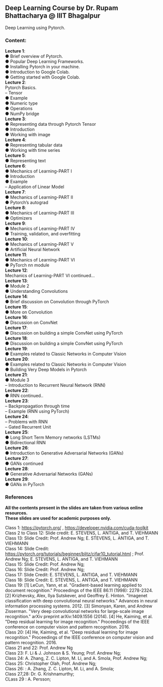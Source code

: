 ## Deep Learning Course by Dr. Rupam Bhattacharya @ IIIT Bhagalpur
Deep Learning using Pytorch.

### Content:
<strong>Lecture 1</strong>: </br>
● Brief overview of Pytorch. </br>
● Popular Deep Learning Frameworks. </br>
● Installing Pytorch in your machine. </br>
● Introduction to Google Colab. </br>
● Getting started with Google Colab. </br>
<strong>Lecture 2</strong>: </br>
Pytorch Basics. </br>
– Tensor </br>
● Example </br>
● Numeric type </br>
● Operations </br>
● NumPy bridge  </br>
<strong>Lecture 3</strong>: </br>
● Representing data through Pytorch Tensor </br>
● Introduction </br>
● Working with image </br>
<strong>Lecture 4</strong>: <br>
● Representing tabular data <br>
● Working with time series <br>
<strong>Lecture 5</strong>:  <br>
● Representing text <br>
<strong>Lecture 6</strong>: <br>
● Mechanics of Learning-PART I <br>
● Introduction<br>
● Example<br>
– Application of Linear Model<br>
<strong>Lecture 7</strong>: <br>
● Mechanics of Learning-PART II <br>
● Pytorch’s autograd <br>
<strong>Lecture 8</strong>: <br>
● Mechanics of Learning-PART III <br>
● Optimizers <br>
<strong>Lecture 9</strong>:<br>
● Mechanics of Learning-PART IV <br>
● Training, validation, and overfitting <br>
<strong>Lecture 10</strong>:<br>
● Mechanics of Learning-PART V <br>
● Artificial Neural Network <br>
<strong>Lecture 11</strong>:<br>
● Mechanics of Learning-PART VI<br>
● PyTorch nn module<br>
<strong>Lecture 12</strong>:<br>
Mechanics of Learning-PART VI continued... <br>
<strong>Lecture 13</strong>:<br>
● Module 2<br>
● Understanding Convolutions<br>
<strong>Lecture 14</strong>:<br>
● Brief discussion on Convolution through PyTorch<br>
<strong>Lecture 15</strong>:<br>
● More on Convolution<br>
<strong>Lecture 16</strong>:<br>
● Discussion on ConvNet<br>
<strong>Lecture 17</strong>:<br>
● Discussion on building a simple ConvNet using PyTorch<br>
<strong>Lecture 18</strong>:<br>
● Discussion on building a simple ConvNet using PyTorch<br>
<strong>Lecture 19</strong>:<br>
● Examples related to Classic Networks in Computer Vision<br>
<strong>Lecture 20</strong>:<br>
● Examples related to Classic Networks in Computer Vision<br>
● Building Very Deep Models in Pytorch<br>
<strong>Lecture 21</strong>:<br>
● Module 3<br>
– Introduction to Recurrent Neural Network (RNN) <br>
<strong>Lecture 22</strong>:<br>
● RNN continued..<br>
<strong>Lecture 23</strong>:<br>
– Backpropagation through time<br>
– Example (RNN using PyTorch)<br>
<strong>Lecture 24</strong>:<br>
– Problems with RNN<br>
– Gated Recurrent Unit<br>
<strong>Lecture 25</strong>:<br>
● Long Short Term Memory networks (LSTMs)<br>
● Bidirectional RNN<br>
<strong>Lecture 26</strong>:<br>
● Introduction to Generative Adversarial Networks (GANs) <br>
<strong>Lecture 27</strong>:<br>
● GANs continued<br>
<strong>Lecture 28</strong>:<br>
● Generative Adversarial Networks (GANs)<br>
<strong>Lecture 29</strong>:<br>
● GANs in PyTorch<br>



### References
<strong>All the contents present in the slides are taken from various online resources. </strong> </br>
<strong>These slides are used for academic purposes only. </strong> </br>

Class 1: https://pytorch.org/ , https://developer.nvidia.com/cuda-toolkit <br>
Class 2 to Class 12: Slide credit: E. STEVENS, L. ANTIGA, and T. VIEHMANN <br>
Class 13: Slide Credit: Prof. Andrew Ng; E. STEVENS, L. ANTIGA, and T. VIEHMANN <br>
Class 14: Slide Credit: https://pytorch.org/tutorials/beginner/blitz/cifar10_tutorial.html ; Prof. Andrew Ng; E. STEVENS, L. ANTIGA, and T. VIEHMANN <br>
Class 15: Slide Credit: Prof. Andrew Ng;  <br>
Class 16: Slide Credit: Prof. Andrew Ng;  <br>
Class 17: Slide Credit: E. STEVENS, L. ANTIGA, and T. VIEHMANN <br>
Class 18: Slide Credit: E. STEVENS, L. ANTIGA, and T. VIEHMANN <br>
Class 19: [1] LeCun, Yann, et al. "Gradient-based learning applied to document recognition." Proceedings of the IEEE 86.11 (1998): 2278-2324.
[2] Krizhevsky, Alex, Ilya Sutskever, and Geoffrey E. Hinton. "Imagenet classification with deep convolutional neural networks." Advances in neural information processing systems. 2012.
[3] Simonyan, Karen, and Andrew Zisserman. "Very deep convolutional networks for large-scale image recognition." arXiv preprint arXiv:1409.1556 (2014).
[4] He, Kaiming, et al. "Deep residual learning for image recognition." Proceedings of the IEEE conference on computer vision and pattern recognition. 2016. <br>
Class 20: [4] He, Kaiming, et al. "Deep residual learning for image recognition." Proceedings of the IEEE conference on computer vision and pattern recognition. 2016. <br>
Class 21 and 22: Prof. Andrew Ng<br>
Class 23: F. Li & J. Johnson & S. Yeung; Prof. Andrew Ng; <br>
Class 24: A. Zhang, Z. C. Lipton, M. Li, and A. Smola, Prof. Andrew Ng; <br>
Class 25: Christopher Olah, Prof. Andrew Ng; <br>
Class 26: : A. Zhang, Z. C. Lipton, M. Li, and A. Smola; <br>
Class 27,28: Dr. G. Krishnamurthy;<br>
CLass 29 : A. Persson; <br>